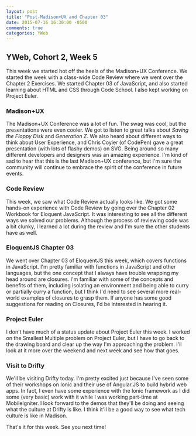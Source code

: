 ```yaml
---
layout: post
title: "Post-Madison+UX and Chapter 03"
date: 2015-07-16 16:30:00 -0500
comments: true
categories: YWeb
---
```


## YWeb, Cohort 2, Week 5

This week we started hot off the heels of the Madison+UX Conference. We
started the week with a class-wide Code Review where we went over the Chapter
2 Exercises. We started Chapter 03 of JavaScript, and also started learning
about HTML and CSS through Code School. I also kept working on Project Euler.

### Madison+UX

The Madison+UX Conference was a lot of fun. The swag was cool, but the
presentations were even cooler. We got to listen to great talks about *Saving
the Floppy Disk* and *Generation Z*. We also heard about different ways to
think about User Experience, and Chris Coyier (of CodePen) gave a great
presentation (with lots of flashy demos) on SVG. Being around so many
different developers and designers was an amazing experience. I'm kind of sad
to hear that this is the last Madison+UX conference, but I'm sure the
community will continue to embrace the spirit of the conference in future
events.

### Code Review

This week, we saw what Code Review actually looks like. We got some hands-on
experience with Code Review by going over the Chapter 02 Workbook for Eloquent
JavaScript. It was interesting to see all the different ways we solved our
problems. Although the process of reviewing code was a bit clunky, I learned a
lot during the review and I'm sure the other students have as well.

### EloquentJS Chapter 03

We went over Chapter 03 of EloquentJS this week, which covers functions in
JavaScript. I'm pretty familiar with functions in JavaScript and other
languages, but the one concept that I always have trouble wrapping my head
around are closures. I'm familiar with some of the concepts and benefits of
them, including isolating an environment and being able to curry or partially
curry a function, but I think I'd need to see several more real-world examples
of closures to grasp them. If anyone has some good suggestions for reading on
Closures, I'd be interested in hearing it.

### Project Euler

I don't have much of a status update about Project Euler this week. I worked
on the Smallest Multiple problem on Project Euler, but I have to go back to
the drawing board and clear up the way I'm approaching the problem. I'll look
at it more over the weekend and next week and see how that goes.

### Visit to Drifty

We'll be visiting Drifty today. I'm pretty excited just because I've seen some
of their workshops on Ionic and their use of Angular.JS to build hybrid web
apps. In fact, I even have some experience with the Ionic framework as I did
some (very basic) work with it while I was working part-time at MobileIgniter.
I look forward to the demos that they'll be doing and seeing what the culture
at Drifty is like. I think it'll be a good way to see what tech culture is
like in Madison.

That's it for this week. See you next time!

